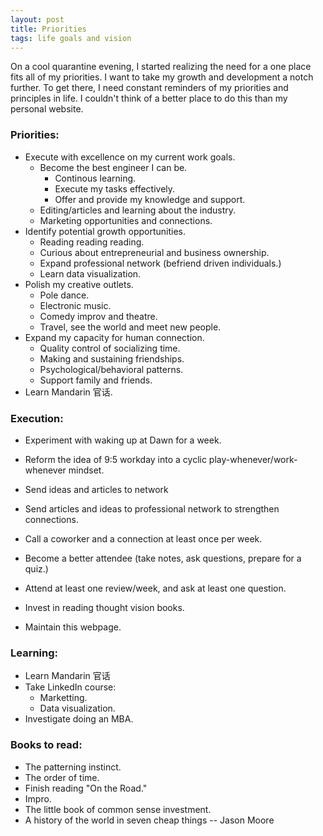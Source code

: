 ```yaml
---
layout: post
title: Priorities 
tags: life goals and vision
---
```


On a cool quarantine evening, I started realizing the need for a one place fits all of my priorities. I want to take my growth and development a notch further. To get there, I need constant reminders of my priorities and principles in life. I couldn't think of a better place to do this than my personal website. 

### Priorities:
* Execute with excellence on my current work goals.
	* Become the best engineer I can be.
		* Continous learning.
		* Execute my tasks effectively.
		* Offer and provide my knowledge and support.
	* Editing/articles and learning about the industry.
	* Marketing opportunities and connections.
* Identify potential growth opportunities.
	* Reading reading reading.
	* Curious about entrepreneurial and business ownership.
	* Expand professional network (befriend driven individuals.)
	* Learn data visualization.
* Polish my creative outlets.
	* Pole dance.
	* Electronic music.
	* Comedy improv and theatre.
	* Travel, see the world and meet new people.
* Expand my capacity for human connection.
	* Quality control of socializing time.
	* Making and sustaining friendships.
	* Psychological/behavioral patterns.
	* Support family and friends.
* Learn Mandarin 官话.


### Execution:
* Experiment with waking up at Dawn for a week.
* Reform the idea of 9:5 workday into a cyclic play-whenever/work-whenever mindset.

* Send ideas and articles to network
* Send articles and ideas to professional network to strengthen connections.
* Call a coworker and a connection at least once per week.

* Become a better attendee (take notes, ask questions, prepare for a quiz.)
* Attend at least one review/week, and ask at least one question.

* Invest in reading thought vision books.
* Maintain this webpage.


	
### Learning:
* Learn Mandarin 官话
* Take LinkedIn course:
	* Marketting.
	* Data visualization.
* Investigate doing an MBA.


### Books to read:
* The patterning instinct.
* The order of time.
* Finish reading "On the Road."
* Impro.
* The little book of common sense investment.
* A history of the world in seven cheap things -- Jason Moore




